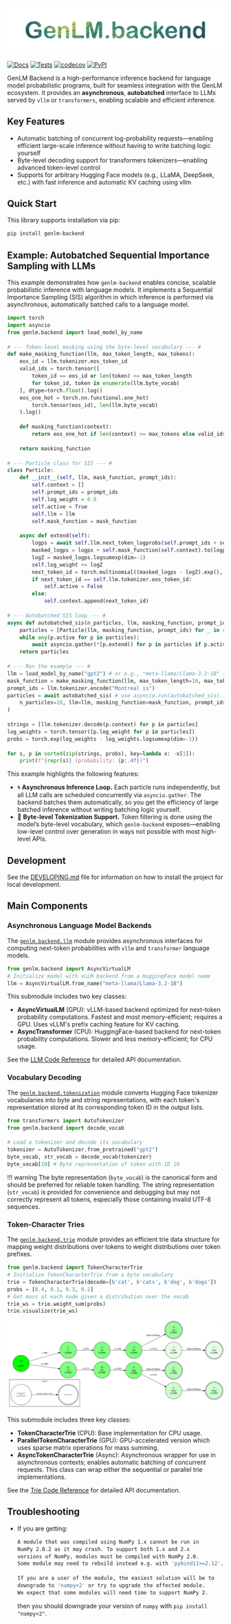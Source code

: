 ![Logo](images/logo.png)


[![Docs](https://github.com/genlm/genlm-backend/actions/workflows/docs.yml/badge.svg)](https://genlm.github.io/backend/)
[![Tests](https://github.com/genlm/genlm-backend/actions/workflows/pytest.yml/badge.svg)](https://github.com/genlm/backend/actions/workflows/pytest.yml)
[![codecov](https://codecov.io/github/genlm/genlm-backend/graph/badge.svg?token=PwmHwMJC2y)](https://codecov.io/github/genlm/genlm-backend)
[![PyPI](https://img.shields.io/pypi/v/genlm-backend?label=pypi)](https://pypi.org/project/genlm-backend/)

GenLM Backend is a high-performance inference backend for language model probabilistic programs, built for seamless integration with the GenLM ecosystem. It provides an **asynchronous**, **autobatched** interface to LLMs served by `vllm` or `transformers`, enabling scalable and efficient inference.

## Key Features
- Automatic batching of concurrent log-probability requests—enabling efficient large-scale inference without having to write batching logic yourself
- Byte-level decoding support for transformers tokenizers—enabling advanced token-level control
- Supports for arbitrary Hugging Face models (e.g., LLaMA, DeepSeek, etc.) with fast inference and automatic KV caching using vllm


## Quick Start

This library supports installation via pip:

```bash
pip install genlm-backend
```

## Example: Autobatched Sequential Importance Sampling with LLMs

This example demonstrates how `genlm-backend` enables concise, scalable probabilistic inference with language models. It implements a Sequential Importance Sampling (SIS) algorithm in which inference is performed via asynchronous, automatically batched calls to a language model.


```python
import torch
import asyncio
from genlm.backend import load_model_by_name

# --- Token-level masking using the byte-level vocabulary --- #
def make_masking_function(llm, max_token_length, max_tokens):
    eos_id = llm.tokenizer.eos_token_id
    valid_ids = torch.tensor([
        token_id == eos_id or len(token) <= max_token_length
        for token_id, token in enumerate(llm.byte_vocab)
    ], dtype=torch.float).log()
    eos_one_hot = torch.nn.functional.one_hot(
        torch.tensor(eos_id), len(llm.byte_vocab)
    ).log()

    def masking_function(context):
        return eos_one_hot if len(context) >= max_tokens else valid_ids

    return masking_function

# --- Particle class for SIS --- #
class Particle:
    def __init__(self, llm, mask_function, prompt_ids):
        self.context = []
        self.prompt_ids = prompt_ids
        self.log_weight = 0.0
        self.active = True
        self.llm = llm
        self.mask_function = mask_function

    async def extend(self):
        logps = await self.llm.next_token_logprobs(self.prompt_ids + self.context)
        masked_logps = logps + self.mask_function(self.context).to(logps.device)
        logZ = masked_logps.logsumexp(dim=-1)
        self.log_weight += logZ
        next_token_id = torch.multinomial((masked_logps - logZ).exp(), 1).item()
        if next_token_id == self.llm.tokenizer.eos_token_id:
            self.active = False
        else:
            self.context.append(next_token_id)

# --- Autobatched SIS loop --- #
async def autobatched_sis(n_particles, llm, masking_function, prompt_ids):
    particles = [Particle(llm, masking_function, prompt_ids) for _ in range(n_particles)]
    while any(p.active for p in particles):
        await asyncio.gather(*[p.extend() for p in particles if p.active])
    return particles

# --- Run the example --- #
llm = load_model_by_name("gpt2") # or e.g., "meta-llama/Llama-3.2-1B" if you have access
mask_function = make_masking_function(llm, max_token_length=10, max_tokens=10)
prompt_ids = llm.tokenizer.encode("Montreal is")
particles = await autobatched_sis( # use asyncio.run(autobatched_sis(...)) if you are not in an async context
    n_particles=10, llm=llm, masking_function=mask_function, prompt_ids=prompt_ids
)

strings = [llm.tokenizer.decode(p.context) for p in particles]
log_weights = torch.tensor([p.log_weight for p in particles])
probs = torch.exp(log_weights - log_weights.logsumexp(dim=-1))

for s, p in sorted(zip(strings, probs), key=lambda x: -x[1]):
    print(f"{repr(s)} (probability: {p:.4f})")

```

This example highlights the following features:

* 🌀 **Asynchronous Inference Loop.** Each particle runs independently, but all LLM calls are scheduled concurrently via `asyncio.gather`. The backend batches them automatically, so you get the efficiency of large batched inference without writing batching logic yourself.
* 🔁 **Byte-level Tokenization Support.** Token filtering is done using the model’s byte-level vocabulary, which `genlm-backend` exposes—enabling low-level control over generation in ways not possible with most high-level APIs.


## Development

See the [DEVELOPING.md](DEVELOPING.md) file for information on how to install the project for local development.



## Main Components

### Asynchronous Language Model Backends

The [`genlm.backend.llm`](reference/genlm/backend/llm/__init__/) module provides asynchronous interfaces for computing next-token probabilities with `vllm` and `transformer` language models.

```python
from genlm.backend import AsyncVirtualLM
# Initialize model with vLLM backend from a HuggingFace model name
llm = AsyncVirtualLM.from_name("meta-llama/Llama-3.2-1B")
```

This submodule includes two key classes:

- **AsyncVirtualLM** (GPU): vLLM-based backend optimized for next-token probability computations. Fastest and most memory-efficient; requires a GPU. Uses vLLM's prefix caching feature for KV caching.
- **AsyncTransformer** (CPU): HuggingFace-based backend for next-token probability computations. Slower and less memory-efficient; for CPU usage.

See the [LLM Code Reference](reference/genlm/backend/llm/__init__/) for detailed API documentation.

### Vocabulary Decoding

The [`genlm.backend.tokenization`](reference/genlm/backend/tokenization/__init__/) module converts Hugging Face tokenizer vocabularies into byte and string representations, with each token's representation stored at its corresponding token ID in the output lists.

```python
from transformers import AutoTokenizer
from genlm.backend import decode_vocab

# Load a tokenizer and decode its vocabulary
tokenizer = AutoTokenizer.from_pretrained("gpt2")
byte_vocab, str_vocab = decode_vocab(tokenizer)
byte_vocab[10] # Byte representation of token with ID 10
```

!!! warning
    The byte representation (`byte_vocab`) is the canonical form and should be preferred for reliable token handling. The string representation (`str_vocab`) is provided for convenience and debugging but may not correctly represent all tokens, especially those containing invalid UTF-8 sequences.

### Token-Character Tries

The [`genlm.backend.trie`](reference/genlm/backend/trie/__init__/) module provides an efficient trie data structure for mapping weight distributions over tokens to weight distributions over token prefixes.

```python
from genlm.backend import TokenCharacterTrie
# Initialize TokenCharacterTrie from a byte vocabulary
trie = TokenCharacterTrie(decode=[b'cat', b'cats', b'dog', b'dogs'])
probs = [0.4, 0.1, 0.3, 0.2]
# Get mass at each node given a distribution over the vocab
trie_ws = trie.weight_sum(probs)
trie.visualize(trie_ws)
```

![Example trie visualization](images/trie_example_mass.svg)


This submodule includes three key classes:

- **TokenCharacterTrie** (CPU): Base implementation for CPU usage.
- **ParallelTokenCharacterTrie** (GPU): GPU-accelerated version which uses sparse matrix operations for mass summing.
- **AsyncTokenCharacterTrie** (Async): Asynchronous wrapper for use in asynchronous contexts; enables automatic batching of concurrent requests. This class can wrap either the sequential or parallel trie implementations.

See the [Trie Code Reference](reference/genlm/backend/trie/__init__/) for detailed API documentation.


## Troubleshooting

* If you are getting:
    ```bash
    A module that was compiled using NumPy 1.x cannot be run in
    NumPy 2.0.2 as it may crash. To support both 1.x and 2.x
    versions of NumPy, modules must be compiled with NumPy 2.0.
    Some module may need to rebuild instead e.g. with 'pybind11>=2.12'.

    If you are a user of the module, the easiest solution will be to
    downgrade to 'numpy<2' or try to upgrade the affected module.
    We expect that some modules will need time to support NumPy 2.
    ```
    then you should downgrade your version of `numpy` with `pip install "numpy<2"`.
